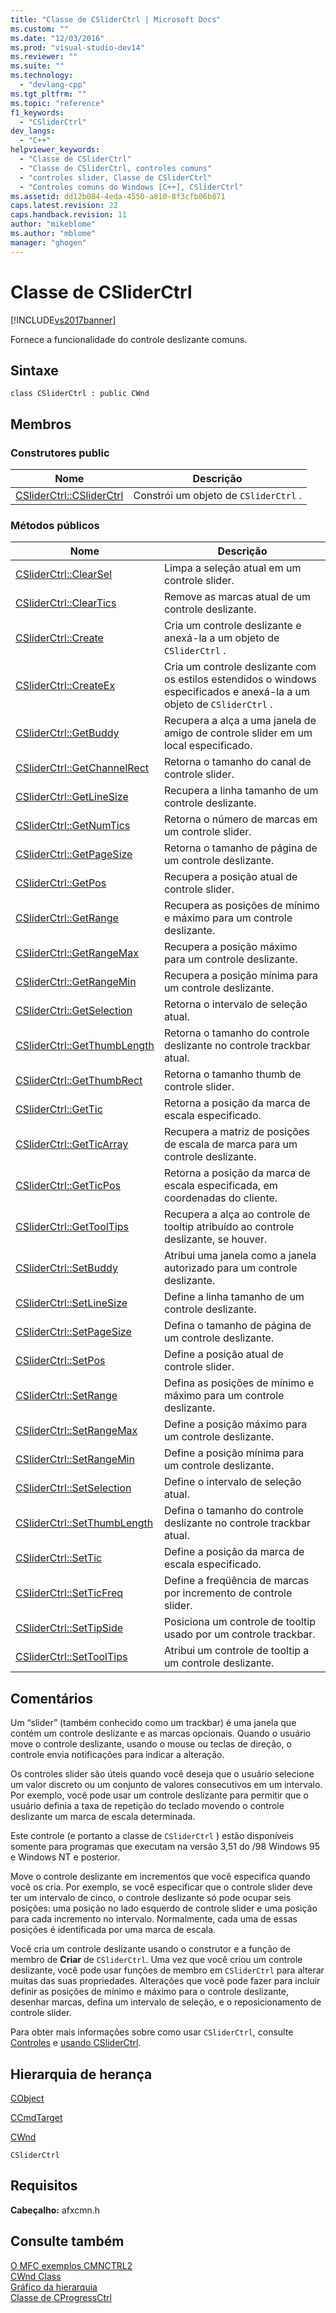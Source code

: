 ```yaml
---
title: "Classe de CSliderCtrl | Microsoft Docs"
ms.custom: ""
ms.date: "12/03/2016"
ms.prod: "visual-studio-dev14"
ms.reviewer: ""
ms.suite: ""
ms.technology: 
  - "devlang-cpp"
ms.tgt_pltfrm: ""
ms.topic: "reference"
f1_keywords: 
  - "CSliderCtrl"
dev_langs: 
  - "C++"
helpviewer_keywords: 
  - "Classe de CSliderCtrl"
  - "Classe de CSliderCtrl, controles comuns"
  - "controles slider, Classe de CSliderCtrl"
  - "Controles comuns do Windows [C++], CSliderCtrl"
ms.assetid: dd12b084-4eda-4550-a810-8f3cfb06b871
caps.latest.revision: 22
caps.handback.revision: 11
author: "mikeblome"
ms.author: "mblome"
manager: "ghogen"
---
```

# Classe de CSliderCtrl
[!INCLUDE[vs2017banner](../../assembler/inline/includes/vs2017banner.md)]

Fornece a funcionalidade do controle deslizante comuns.  
  
## Sintaxe  
  
```  
class CSliderCtrl : public CWnd  
```  
  
## Membros  
  
### Construtores public  
  
|Nome|Descrição|  
|----------|---------------|  
|[CSliderCtrl::CSliderCtrl](../Topic/CSliderCtrl::CSliderCtrl.md)|Constrói um objeto de `CSliderCtrl` .|  
  
### Métodos públicos  
  
|Nome|Descrição|  
|----------|---------------|  
|[CSliderCtrl::ClearSel](../Topic/CSliderCtrl::ClearSel.md)|Limpa a seleção atual em um controle slider.|  
|[CSliderCtrl::ClearTics](../Topic/CSliderCtrl::ClearTics.md)|Remove as marcas atual de um controle deslizante.|  
|[CSliderCtrl::Create](../Topic/CSliderCtrl::Create.md)|Cria um controle deslizante e anexá\-la a um objeto de `CSliderCtrl` .|  
|[CSliderCtrl::CreateEx](../Topic/CSliderCtrl::CreateEx.md)|Cria um controle deslizante com os estilos estendidos o windows especificados e anexá\-la a um objeto de `CSliderCtrl` .|  
|[CSliderCtrl::GetBuddy](../Topic/CSliderCtrl::GetBuddy.md)|Recupera a alça a uma janela de amigo de controle slider em um local especificado.|  
|[CSliderCtrl::GetChannelRect](../Topic/CSliderCtrl::GetChannelRect.md)|Retorna o tamanho do canal de controle slider.|  
|[CSliderCtrl::GetLineSize](../Topic/CSliderCtrl::GetLineSize.md)|Recupera a linha tamanho de um controle deslizante.|  
|[CSliderCtrl::GetNumTics](../Topic/CSliderCtrl::GetNumTics.md)|Retorna o número de marcas em um controle slider.|  
|[CSliderCtrl::GetPageSize](../Topic/CSliderCtrl::GetPageSize.md)|Retorna o tamanho de página de um controle deslizante.|  
|[CSliderCtrl::GetPos](../Topic/CSliderCtrl::GetPos.md)|Recupera a posição atual de controle slider.|  
|[CSliderCtrl::GetRange](../Topic/CSliderCtrl::GetRange.md)|Recupera as posições de mínimo e máximo para um controle deslizante.|  
|[CSliderCtrl::GetRangeMax](../Topic/CSliderCtrl::GetRangeMax.md)|Recupera a posição máximo para um controle deslizante.|  
|[CSliderCtrl::GetRangeMin](../Topic/CSliderCtrl::GetRangeMin.md)|Recupera a posição mínima para um controle deslizante.|  
|[CSliderCtrl::GetSelection](../Topic/CSliderCtrl::GetSelection.md)|Retorna o intervalo de seleção atual.|  
|[CSliderCtrl::GetThumbLength](../Topic/CSliderCtrl::GetThumbLength.md)|Retorna o tamanho do controle deslizante no controle trackbar atual.|  
|[CSliderCtrl::GetThumbRect](../Topic/CSliderCtrl::GetThumbRect.md)|Retorna o tamanho thumb de controle slider.|  
|[CSliderCtrl::GetTic](../Topic/CSliderCtrl::GetTic.md)|Retorna a posição da marca de escala especificado.|  
|[CSliderCtrl::GetTicArray](../Topic/CSliderCtrl::GetTicArray.md)|Recupera a matriz de posições de escala de marca para um controle deslizante.|  
|[CSliderCtrl::GetTicPos](../Topic/CSliderCtrl::GetTicPos.md)|Retorna a posição da marca de escala especificada, em coordenadas do cliente.|  
|[CSliderCtrl::GetToolTips](../Topic/CSliderCtrl::GetToolTips.md)|Recupera a alça ao controle de tooltip atribuído ao controle deslizante, se houver.|  
|[CSliderCtrl::SetBuddy](../Topic/CSliderCtrl::SetBuddy.md)|Atribui uma janela como a janela autorizado para um controle deslizante.|  
|[CSliderCtrl::SetLineSize](../Topic/CSliderCtrl::SetLineSize.md)|Define a linha tamanho de um controle deslizante.|  
|[CSliderCtrl::SetPageSize](../Topic/CSliderCtrl::SetPageSize.md)|Defina o tamanho de página de um controle deslizante.|  
|[CSliderCtrl::SetPos](../Topic/CSliderCtrl::SetPos.md)|Define a posição atual de controle slider.|  
|[CSliderCtrl::SetRange](../Topic/CSliderCtrl::SetRange.md)|Defina as posições de mínimo e máximo para um controle deslizante.|  
|[CSliderCtrl::SetRangeMax](../Topic/CSliderCtrl::SetRangeMax.md)|Define a posição máximo para um controle deslizante.|  
|[CSliderCtrl::SetRangeMin](../Topic/CSliderCtrl::SetRangeMin.md)|Define a posição mínima para um controle deslizante.|  
|[CSliderCtrl::SetSelection](../Topic/CSliderCtrl::SetSelection.md)|Define o intervalo de seleção atual.|  
|[CSliderCtrl::SetThumbLength](../Topic/CSliderCtrl::SetThumbLength.md)|Defina o tamanho do controle deslizante no controle trackbar atual.|  
|[CSliderCtrl::SetTic](../Topic/CSliderCtrl::SetTic.md)|Define a posição da marca de escala especificado.|  
|[CSliderCtrl::SetTicFreq](../Topic/CSliderCtrl::SetTicFreq.md)|Define a freqüência de marcas por incremento de controle slider.|  
|[CSliderCtrl::SetTipSide](../Topic/CSliderCtrl::SetTipSide.md)|Posiciona um controle de tooltip usado por um controle trackbar.|  
|[CSliderCtrl::SetToolTips](../Topic/CSliderCtrl::SetToolTips.md)|Atribui um controle de tooltip a um controle deslizante.|  
  
## Comentários  
 Um “slider” \(também conhecido como um trackbar\) é uma janela que contém um controle deslizante e as marcas opcionais.  Quando o usuário move o controle deslizante, usando o mouse ou teclas de direção, o controle envia notificações para indicar a alteração.  
  
 Os controles slider são úteis quando você deseja que o usuário selecione um valor discreto ou um conjunto de valores consecutivos em um intervalo.  Por exemplo, você pode usar um controle deslizante para permitir que o usuário definia a taxa de repetição do teclado movendo o controle deslizante um marca de escala determinada.  
  
 Este controle \(e portanto a classe de `CSliderCtrl` \) estão disponíveis somente para programas que executam na versão 3,51 do \/98 Windows 95 e Windows NT e posterior.  
  
 Move o controle deslizante em incrementos que você especifica quando você os cria.  Por exemplo, se você especificar que o controle slider deve ter um intervalo de cinco, o controle deslizante só pode ocupar seis posições: uma posição no lado esquerdo de controle slider e uma posição para cada incremento no intervalo.  Normalmente, cada uma de essas posições é identificada por uma marca de escala.  
  
 Você cria um controle deslizante usando o construtor e a função de membro de **Criar** de `CSliderCtrl`.  Uma vez que você criou um controle deslizante, você pode usar funções de membro em `CSliderCtrl` para alterar muitas das suas propriedades.  Alterações que você pode fazer para incluir definir as posições de mínimo e máximo para o controle deslizante, desenhar marcas, defina um intervalo de seleção, e o reposicionamento de controle slider.  
  
 Para obter mais informações sobre como usar `CSliderCtrl`, consulte [Controles](../../mfc/controls-mfc.md) e [usando CSliderCtrl](../../mfc/using-csliderctrl.md).  
  
## Hierarquia de herança  
 [CObject](../Topic/CObject%20Class.md)  
  
 [CCmdTarget](../Topic/CCmdTarget%20Class.md)  
  
 [CWnd](../Topic/CWnd%20Class.md)  
  
 `CSliderCtrl`  
  
## Requisitos  
 **Cabeçalho:** afxcmn.h  
  
## Consulte também  
 [O MFC exemplos CMNCTRL2](../../top/visual-cpp-samples.md)   
 [CWnd Class](../Topic/CWnd%20Class.md)   
 [Gráfico da hierarquia](../../mfc/hierarchy-chart.md)   
 [Classe de CProgressCtrl](../../mfc/reference/cprogressctrl-class.md)